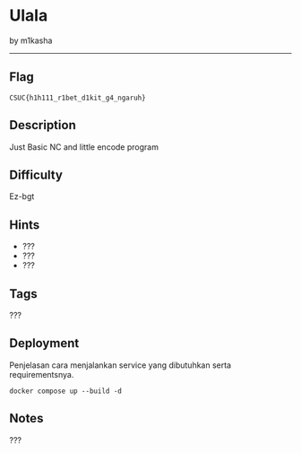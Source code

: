 # Ulala

by m1kasha

---

## Flag

```
CSUC{h1h111_r1bet_d1kit_g4_ngaruh}
```

## Description
Just Basic NC and little encode program

## Difficulty
Ez-bgt

## Hints
* ???
* ???
* ???

## Tags
???

## Deployment
Penjelasan cara menjalankan service yang dibutuhkan serta requirementsnya.
```
docker compose up --build -d
```
## Notes
???
